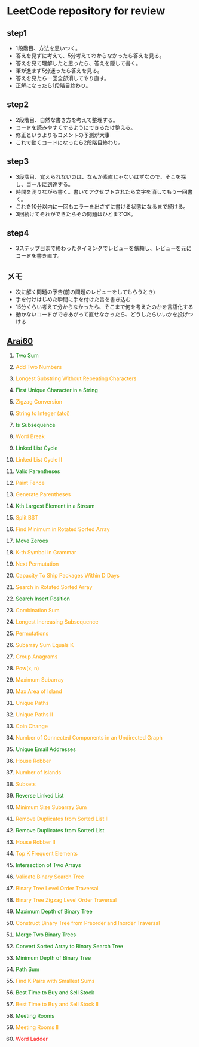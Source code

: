 # LeetCode repository for review

## step1
- 1段階目、方法を思いつく。
- 答えを見ずに考えて、5分考えてわからなかったら答えを見る。
- 答えを見て理解したと思ったら、答えを隠して書く。
- 筆が進まず5分迷ったら答えを見る。
- 答えを見たら一回全部消してやり直す。
- 正解になったら1段階目終わり。
## step2
- 2段階目、自然な書き方を考えて整理する。
- コードを読みやすくするようにできるだけ整える。
- 修正というよりもコメントの予測が大事
- これで動くコードになったら2段階目終わり。
## step3
- 3段階目、覚えられないのは、なんか素直じゃないはずなので、そこを探し、ゴールに到達する。
- 時間を測りながら書く。書いてアクセプトされたら文字を消してもう一回書く。
- これを10分以内に一回もエラーを出さずに書ける状態になるまで続ける。
- 3回続けてそれができたらその問題はひとまずOK。

## step4
- 3ステップ目まで終わったタイミングでレビューを依頼し、レビューを元にコードを書き直す。

## メモ
- 次に解く問題の予告(前の問題のレビューをしてもらうとき)
- 手を付けはじめた瞬間に手を付けた旨を書き込む
- 15分くらい考えて分からなかったら、そこまで何を考えたのかを言語化する
- 動かないコードができあがって直せなかったら、どうしたらいいかを投げつける


## [Arai60](https://1kohei1.com/leetcode/)


1. <span style="color:green">Two Sum</span>

2. <span style="color:orange">Add Two Numbers</span>

3. <span style="color:orange">Longest Substring Without Repeating Characters</span>

387. <span style="color:green">First Unique Character in a String</span>

6. <span style="color:orange">Zigzag Conversion</span>

8. <span style="color:orange">String to Integer (atoi)</span>

392. <span style="color:green">Is Subsequence</span>

139. <span style="color:orange">Word Break</span>

141. <span style="color:green">Linked List Cycle</span>

142. <span style="color:orange">Linked List Cycle II</span>

20. <span style="color:green">Valid Parentheses</span>

276. <span style="color:orange">Paint Fence</span>

22. <span style="color:orange">Generate Parentheses</span>

703. <span style="color:green">Kth Largest Element in a Stream</span>

776. <span style="color:orange">Split BST</span>

153. <span style="color:orange">Find Minimum in Rotated Sorted Array</span>

283. <span style="color:green">Move Zeroes</span>

779. <span style="color:orange">K-th Symbol in Grammar</span>

31. <span style="color:orange">Next Permutation</span>

1011. <span style="color:orange">Capacity To Ship Packages Within D Days</span>

33. <span style="color:orange">Search in Rotated Sorted Array</span>

35. <span style="color:green">Search Insert Position</span>

39. <span style="color:orange">Combination Sum</span>

300. <span style="color:orange">Longest Increasing Subsequence</span>

46. <span style="color:orange">Permutations</span>

560. <span style="color:orange">Subarray Sum Equals K</span>

49. <span style="color:orange">Group Anagrams</span>

50. <span style="color:orange">Pow(x, n)</span>

53. <span style="color:orange">Maximum Subarray</span>

695. <span style="color:orange">Max Area of Island</span>

62. <span style="color:orange">Unique Paths</span>

63. <span style="color:orange">Unique Paths II</span>

322. <span style="color:orange">Coin Change</span>

323. <span style="color:orange">Number of Connected Components in an Undirected Graph</span>

929. <span style="color:green">Unique Email Addresses</span>

198. <span style="color:orange">House Robber</span>

200. <span style="color:orange">Number of Islands</span>

78. <span style="color:orange">Subsets</span>

206. <span style="color:green">Reverse Linked List</span>

209. <span style="color:orange">Minimum Size Subarray Sum</span>

82. <span style="color:orange">Remove Duplicates from Sorted List II</span>

83. <span style="color:green">Remove Duplicates from Sorted List</span>

213. <span style="color:orange">House Robber II</span>

347. <span style="color:orange">Top K Frequent Elements</span>

349. <span style="color:green">Intersection of Two Arrays</span>

98. <span style="color:orange">Validate Binary Search Tree</span>

102. <span style="color:orange">Binary Tree Level Order Traversal</span>

103. <span style="color:orange">Binary Tree Zigzag Level Order Traversal</span>

104. <span style="color:green">Maximum Depth of Binary Tree</span>

105. <span style="color:orange">Construct Binary Tree from Preorder and Inorder Traversal</span>

617. <span style="color:green">Merge Two Binary Trees</span>

108. <span style="color:green">Convert Sorted Array to Binary Search Tree</span>

111. <span style="color:green">Minimum Depth of Binary Tree</span>

112. <span style="color:green">Path Sum</span>

373. <span style="color:orange">Find K Pairs with Smallest Sums</span>

121. <span style="color:green">Best Time to Buy and Sell Stock</span>

122. <span style="color:orange">Best Time to Buy and Sell Stock II</span>

252. <span style="color:green">Meeting Rooms</span>

253. <span style="color:orange">Meeting Rooms II</span>

127. <span style="color:red">Word Ladder</span>
